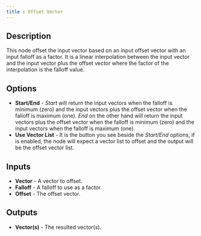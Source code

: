 ```yaml
---
title : Offset Vector
---
```


## Description

This node offset the input vector based on an input offset vector
with an input falloff as a factor. It is a linear interpolation between
the input vector and the input vector plus the offset vector where
the factor of the interpolation is the falloff value.

## Options

- **Start/End** - *Start* will return the input vectors when the
    falloff is minimum (zero) and the input vectors plus the offset
    vector when the falloff is maximum (one). *End* on the other hand
    will return the input vectors plus the offset vector when the
    falloff is minimum (zero) and the input vectors when the falloff is
    maximum (one).
- **Use Vector List** - It is the button you see beside the
    *Start/End* options, if is enabled, the node will expect a vector
    list to offset and the output will be the offset vector list.

## Inputs

- **Vector** - A vector to offset.
- **Falloff** - A falloff to use as a factor.
- **Offset** - The offset vector.

## Outputs

- **Vector(s)** - The resulted vector(s).
